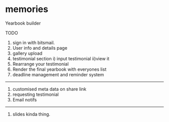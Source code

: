 # memories

Yearbook builder

TODO


1. sign in with bitsmail.
2. User info and details page
3. gallery upload
4. testimonial section
	i) input testimonial
	ii)view it
5. Rearrange your testimonial
6. Render the final yearbook with everyones list
7. deadline management and reminder system


---------------------------------------------

1. customised meta data on share link
2. requesting testimonial 
3. Email notifs


--------------------------------------------
1. slides kinda thing. 

